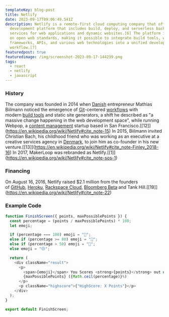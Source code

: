 ```yaml
---
templateKey: blog-post
title: Netlify
date: 2023-09-17T09:06:49.541Z
description: Netlify is a remote-first cloud computing company that offers a
  development platform that includes build, deploy, and serverless backend
  services for web applications and dynamic websites.[6] The platform is built
  on open web standards, making it possible to integrate build tools, web
  frameworks, APIs, and various web technologies into a unified developer
  workflow.[7]
featuredpost: true
featuredimage: /img/screenshot-2023-09-17-144239.png
tags:
  - react
  - netlify
  - javascript
---
```

### H﻿istory



The company was founded in 2014 when [Danish](https://en.wikipedia.org/wiki/Denmark "Denmark") entrepreneur Mathias Biilmann noticed the emergence of [Git](https://en.wikipedia.org/wiki/Git "Git")-centered [workflows](https://en.wikipedia.org/wiki/Workflow "Workflow") with modern [build tools](https://en.wikipedia.org/wiki/Build_automation "Build automation") and static site generators, a shift he described as "a massive change happening in the web development space", while running Webpop, a [content management](https://en.wikipedia.org/wiki/Content_management "Content management") startup based in San Francisco.[\[12]](https://en.wikipedia.org/wiki/Netlify#cite_note-15) In 2015, Biilmann invited Christian Bach, his childhood friend who was working as an executive at a creative services agency in [Denmark](https://en.wikipedia.org/wiki/Denmark "Denmark"), to join him as co-founder in his new venture.[\[13]](https://en.wikipedia.org/wiki/Netlify#cite_note-Finley_2018-16) In 2017, MakerLoop was rebranded as Netlify.[\[1]](https://en.wikipedia.org/wiki/Netlify#cite_note-sos-1)





### Financing

On August 16, 2016, Netlify raised $2.1 million from the founders of [GitHub](https://en.wikipedia.org/wiki/GitHub "GitHub"), [Heroku](https://en.wikipedia.org/wiki/Heroku "Heroku"), [Rackspace Cloud](https://en.wikipedia.org/wiki/Rackspace_Cloud "Rackspace Cloud"), [Bloomberg Beta](https://en.wikipedia.org/wiki/Bloomberg_Beta "Bloomberg Beta") and Tank Hill.[\[19]](https://en.wikipedia.org/wiki/Netlify#cite_note-22)



### E﻿xample Code

```javascript
function FinishScreen({ points, maxPossiblePoints }) {
  const percentage = (points / maxPossiblePoints) * 100;
  let emoji;

  if (percentage === 100) emoji = "🥇";
  else if (percentage >= 80) emoji = "🥈";
  else if (percentage > 50) emoji = "🥉";
  else emoji = "😔";

  return (
    <div className="result">
      <p>
        <span>{emoji}</span> You Scores <strong>{points}</strong> out of{" "}
        {maxPossiblePoints} ({Math.ceil(percentage)}%)
      </p>
      <p className="highscore">{"HighScore: X Points"}</p>
    </div>
  );
}

export default FinishScreen;

```